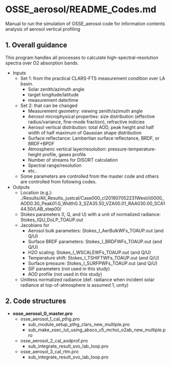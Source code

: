 # OSSE_aerosol/README_Codes.md

Manual to run the simulation of OSSE_aerosol code for information contents analysis of aerosol vertical profiling

## 1. Overall guidance  

This program handles all processes to calculate high-spectral-resolution spectra over O2 absorption bands. 
  - Inputs
    - Set 1: from the practical CLARS-FTS measurement condition over LA basin.  
      - Solar zenith/azimuth angle
      - target longitude/latitude
      - measurement date/time
    - Set 2: that can be changed  
      - Measurement geometry: viewing zenith/azimuth angle
      - Aerosol microphysical properties: size distribution (effective radius/variance, fine-mode fraction), refractive indicies
      - Aerosol vertical distribution: total AOD, peak height and half width of half maximum of Gaussian shape distribution
      - Surface reflectance: Lambertian surface reflectance, BRDF, or BRDF+BPDF
      - Atmospheric vertical layer/resolution: pressure-temperature-height profile, gases profile
      - Number of streams for DISORT calculation 
      - Spectral range/resolution
      - etc..  
    - Some parameters are controlled from the master code and others are controlled from following codes.
  - Outputs
    - Location (e.g.): ./Results/All_Results_justcal/Case000_cl201907052231West/ii0000_AOD0.30_Peak01.0_Width0.3_SZA35.50_VZA00.01_RAA030.00_SCA144.50/LAB_step00/
    - Stokes parameters (I, Q, and U) with a unit of normalized radiance: Stokes_IQU_DoLP_TOAUP.out
    - Jacobians for 
      - Aerosol bulk parameters: Stokes_I_AerBulkWFs_TOAUP.out (and Q/U)
      - Surface BRDF parameters: Stokes_I_BRDFWFs_TOAUP.out (and Q/U)
      - H2O scaling: Stokes_I_WSCALEWFs_TOAUP.out (and Q/U)
      - Temperature shift: Stokes_I_TSHIFTWFs_TOAUP.out (and Q/U)
      - Surface pressure: Stokes_I_SURFPWFs_TOAUP.out (and Q/U)
      - SIF parameters (not used in this study)
      - AOD profile (not used in this study)
    - Unitless normalized radiance (def. radiance when incident solar radiance at top-of-atmosphere is assumed 1; unity)  
      
      
## 2. Code structures
- **osse_aerosol_0_master.pro**   
  - osse_aerosol_1_cal_pthg.pro
    - sub_module_setup_pthg_clars_new_multiple.pro
    - sub_make_xsec_lut_using_absco_v5_mchoi_o2ab_new_multiple.pro
  - osse_aerosol_2_cal_aodprof.pro
    - sub_integrate_result_svo_lab_loop.pro
  - osse_aerosol_3_cal_rtm.pro
    - sub_integrate_result_svo_lab_loop.pro   

  
